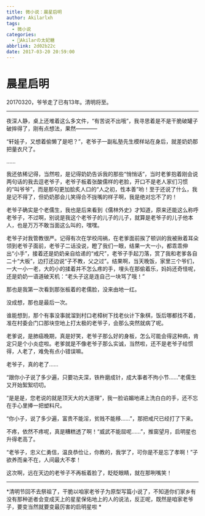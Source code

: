 ```yaml
---
title: 微小说：晨星启明
author: Akilarlxh
tags:
  - 微小说
categories:
  - 🍰Akilarの太妃糖
abbrlink: 2d02b22c
date: 2017-03-20 20:59:00
---
```

# 晨星启明

20170320，爷爷走了已有13年。清明将至。

---


   夜深人静，桌上还堆着这么多文件，“有苦说不出哦”，我寻思着是不是干脆破罐子破摔得了，刚有点想法，果然————
   
“轩娃子，又想着偷懒了是吧？”，老爷子一副私塾先生模样站在身后，就差奶奶那把量衣尺了。

 ……

 我还依稀记得，当然啦，是记得奶奶告诉我的那些“悄悄话”，当时老爹抱着刚会说两句话的我去逗老爷子，老爷子板着张酸儒样的老脸，开口不是老人家们习惯的“叫爷爷”，而是那句更加脍炙人口的“人之初，性本善”哟！至于还说了什么，我是记不得了，但奶奶那会儿笑得合不拢嘴的样子啊，我是绝对忘不了的！

老爷子确实是个老儒生，我也是后来看到《儒林外史》才知道，原来还能这么称呼老爷子，不过啊，别说是我这个老爷子的儿子的儿子，就算是老爷子的儿子他本人，也是万万不敢当面这么叫的，嘿嘿。

老爷子对我管教很严。记得有次在学校闯祸，在老爹面前挨了顿训的我被揪着耳朵领到老爷子面前，老爷子二话没说，瞪了我们一眼，结果一大一小，都乖乖伸出“小手”，接着还是奶奶亲自给递的“戒尺”，老爷子手起刀落，赏了我和老爹各自二十“大板”，边打还边说“子不教，父之过”。结果啊，当天晚饭，家里三个爷们，一大一小一老，大的小的揉着并不怎么疼的手，埋头在那偷着乐，妈妈还奇怪呢，还是奶奶一语道破天机：“老头子这是连自己一块骂了哦！”

那也是我第一次看到那张板着的老儒脸，没来由地一红。

没成想，那也是最后一次。

谁能想到，那个有事没事就溜到村口老樟树下找老伙计下象棋，饭后哪都找不着，准在村委会门口那块空地上打太极的老爷子，会那么突然就病了呢。

老爹说，是肺癌晚期，真是好笑，老爷子那么好的身板，怎么可能会得这种病，肯定只是个小炎症啦。老爹就是不像老爷子那么实诚，当然啦，还不是老爷子给惯得，人老了，难免有点小错误嘛。

老爷子，真的老了……

“跟你小子说了多少遍，只要功夫深，铁杵磨成针，成大事者不拘小节……”老儒生又开始絮絮叨叨。

“是是是，您老说的就是顶天大的大道理”，我一脸谄媚地递上洗白白的手，还不忘在手心里捧一把塑料尺。

“你小子，说了多少遍，富贵不能淫，贫贱不能移……”，那把戒尺已经打了下来。

不疼，依然不疼呢，真是糟糕透了啊！“威武不能屈呢……”，推窗望月，启明星也升得老高了。

“老爷子，忠义仁勇信，温良恭俭让，你教的，我学了，可你是不是忘了孝啊！”子欲养而亲不在，人间最大不孝！

这次啊，远在天边的老爷子不再板着脸了，眨眨眼睛，就在那咧嘴笑！

---


 

 
 *清明节回不去祭祖了，干脆以咱家老爷子为原型写篇小说了，不知道你们家乡有没有那种逝者会变成天上的星星保佑地上的人的说法，反正呢，既然是咱家老爷子，要变当然就要变最厉害的启明星啦 *